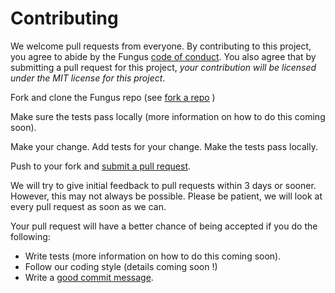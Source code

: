 # Contributing

We welcome pull requests from everyone. By contributing to this project, you agree to abide by the Fungus [code of conduct]. You also agree that by submitting a pull request for this project, *your contribution will be licensed under the MIT license for this project*.

Fork and clone the Fungus repo (see [fork a repo] )

Make sure the tests pass locally (more information on how to do this coming soon).

Make your change. Add tests for your change. Make the tests pass locally.

Push to your fork and [submit a pull request][pr].

[pr]: https://github.com/fungusgames/Fungus/compare/

We will try to give initial feedback to pull requests within 3 days or sooner. However, this may not always be possible. Please be patient, we will look at every pull request as soon as we can.

Your pull request will have a better chance of being accepted if you do the following: 

* Write tests (more information on how to do this coming soon).
* Follow our coding style (details coming soon !)
* Write a [good commit message][commit].

[code of conduct]: https://fungusgames.com/code-of-conduct
[commit]: http://chris.beams.io/posts/git-commit/
[fork a repo]: https://help.github.com/articles/fork-a-repo/
